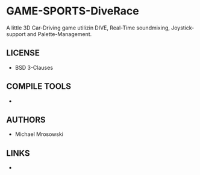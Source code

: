 # GAME-SPORTS-DiveRace
A little 3D Car-Driving game utilizin  DIVE, Real-Time soundmixing, Joystick- support and Palette-Management.

## LICENSE
* BSD 3-Clauses

## COMPILE TOOLS
* 
 
## AUTHORS
* Michael Mrosowski

## LINKS
* 
